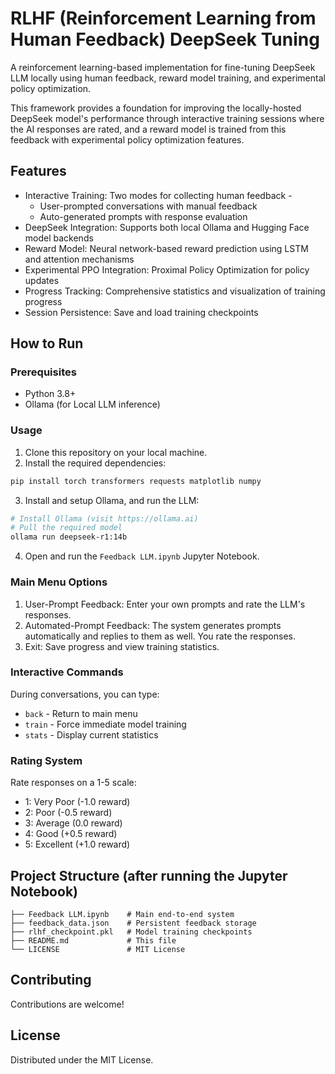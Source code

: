 # RLHF (Reinforcement Learning from Human Feedback) DeepSeek Tuning
  
A reinforcement learning-based implementation for fine-tuning DeepSeek LLM locally using human feedback, reward model training, and experimental policy optimization.

This framework provides a foundation for improving the locally-hosted DeepSeek model's performance through interactive training sessions where the AI responses are rated, and a reward model is trained from this feedback with experimental policy optimization features.

## Features

- Interactive Training: Two modes for collecting human feedback -
  - User-prompted conversations with manual feedback
  - Auto-generated prompts with response evaluation
- DeepSeek Integration: Supports both local Ollama and Hugging Face model backends
- Reward Model: Neural network-based reward prediction using LSTM and attention mechanisms
- Experimental PPO Integration: Proximal Policy Optimization for policy updates
- Progress Tracking: Comprehensive statistics and visualization of training progress
- Session Persistence: Save and load training checkpoints

## How to Run

### Prerequisites

- Python 3.8+
- Ollama (for Local LLM inference)

### Usage

1. Clone this repository on your local machine.
2. Install the required dependencies:
```bash
pip install torch transformers requests matplotlib numpy
```
3. Install and setup Ollama, and run the LLM:
```bash
# Install Ollama (visit https://ollama.ai)
# Pull the required model
ollama run deepseek-r1:14b
```
4. Open and run the `Feedback LLM.ipynb` Jupyter Notebook.

### Main Menu Options

1. User-Prompt Feedback: Enter your own prompts and rate the LLM's responses.
2. Automated-Prompt Feedback: The system generates prompts automatically and replies to them as well. You rate the responses.
3. Exit: Save progress and view training statistics.

### Interactive Commands

During conversations, you can type:
- `back` - Return to main menu
- `train` - Force immediate model training
- `stats` - Display current statistics

### Rating System

Rate responses on a 1-5 scale:
- 1: Very Poor (-1.0 reward)
- 2: Poor (-0.5 reward)
- 3: Average (0.0 reward)
- 4: Good (+0.5 reward)
- 5: Excellent (+1.0 reward)

## Project Structure (after running the Jupyter Notebook)

```
├── Feedback LLM.ipynb    # Main end-to-end system 
├── feedback_data.json    # Persistent feedback storage
├── rlhf_checkpoint.pkl   # Model training checkpoints
├── README.md             # This file
└── LICENSE               # MIT License
```

## Contributing

Contributions are welcome!

## License

Distributed under the MIT License.  

